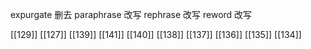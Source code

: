 




expurgate 删去
paraphrase 改写
rephrase 改写
reword 改写

[[129]]
[[127]]
[[139]]
[[141]]
[[140]]
[[138]]
[[137]]
[[136]]
[[135]]
[[134]]